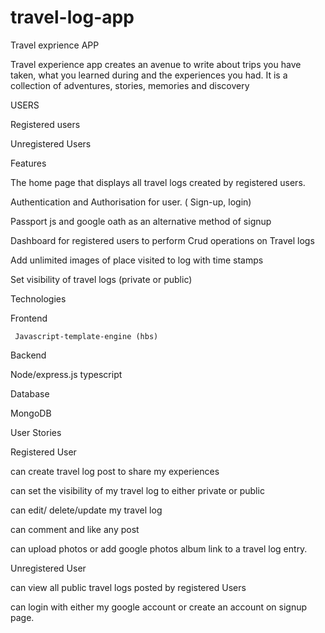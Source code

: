 # travel-log-app

 

Travel exprience APP 

 Travel experience  app creates an avenue to write about trips you have taken, what you learned during and the experiences you had. It is a collection of adventures, stories, memories and discovery   

   

USERS   

Registered users 

Unregistered Users 

  
  

Features  

The home page that displays all travel logs created by registered users. 

Authentication and Authorisation  for user. ( Sign-up, login) 

Passport js and google oath as an alternative method of signup 

Dashboard for registered users to perform Crud operations on Travel logs 

Add unlimited images of place visited to log with time stamps 

Set visibility of  travel logs (private or public) 

  
  

Technologies  

Frontend  

     Javascript-template-engine (hbs) 

  

Backend  

 Node/express.js  typescript 

 
 

Database  

MongoDB  
  

User Stories  

 
Registered User 

 can create travel log post to share my experiences 

 can set the visibility of my travel log to either private or public 

 can edit/ delete/update  my travel log 

can comment and like any post 

 can upload photos or add google photos album link to a travel log  entry.  

 
 

Unregistered User 

 can view all public travel logs posted by registered Users 

 can login with either my google account or create an account on signup page.
